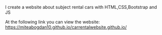 I create a website about subject rental cars with HTML,CSS,Bootstrap and JS 

At the following link you can view the website: https://miteabogdan10.github.io/carrentalwebsite.github.io/
